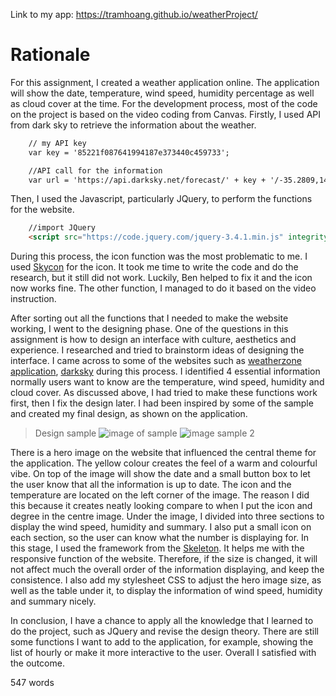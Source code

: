 Link to my app: https://tramhoang.github.io/weatherProject/
# Rationale

For this assignment, I created a weather application online. The application will show the date, temperature, wind speed, humidity percentage as well as cloud cover at the time. For the development process, most of the code on the project is based on the video coding from Canvas. Firstly, I used API from dark sky to retrieve the information about the weather. 
```html
    // my API key
    var key = '85221f087641994187e373440c459733';

    //API call for the information
    var url = 'https://api.darksky.net/forecast/' + key + '/-35.2809,149.1300?units=auto&callback=?';
```
Then, I used the Javascript, particularly JQuery, to perform the functions for the website. 
```html
    //import JQuery
    <script src="https://code.jquery.com/jquery-3.4.1.min.js" integrity="sha256-CSXorXvZcTkaix6Yvo6HppcZGetbYMGWSFlBw8HfCJo=" crossorigin="anonymous"></script>
```
During this process, the icon function was the most problematic to me. I used [Skycon](https://darkskyapp.github.io/skycons/) for the icon. It took me time to write the code and do the research, but it still did not work. Luckily, Ben helped to fix it and the icon now works fine. The other function, I managed to do it based on the video instruction.

After sorting out all the functions that I needed to make the website working, I went to the designing phase. One of the questions in this assignment is how to design an interface with culture, aesthetics and experience. I researched and tried to brainstorm ideas of designing the interface. I came across to some of the websites such as [weatherzone application](http://apps.weatherzone.com.au/), [darksky](https://darksky.net/forecast/40.7127,-74.0059/us12/en)
during this process. I identified 4 essential information normally users want to know are the temperature, wind speed, humidity and cloud cover. As discussed above, I had tried to make these functions work first, then I fix the design later. I had been inspired by some of the sample and created my final design, as shown on the application.
>Design sample
![image of sample](https://miro.medium.com/max/1400/1*mCqi1iwRMne6lkR-y5BAXw.gif)
![image sample 2](https://d540vms5r2s2d.cloudfront.net/mad/uploads/mad_blog_5d50e696edd2c1565582998.png)

There is a hero image on the website that influenced the central theme for the application. The yellow colour creates the feel of a warm and colourful vibe. On top of the image will show the date and a small button box to let the user know that all the information is up to date. The icon and the temperature are located on the left corner of the image. The reason I did this because it creates neatly looking compare to when I put the icon and degree in the centre image. Under the image, I divided into three sections to display the wind speed, humidity and summary. I also put a small icon on each section, so the user can know what the number is displaying for. In this stage, I used the framework from the [Skeleton](http://getskeleton.com/). It helps me with the responsive function of the website. Therefore, if the size is changed,  it will not affect much the overall order of the information displaying, and keep the consistence.
I also add my stylesheet CSS to adjust the hero image size, as well as the table under it, to display the information of wind speed, humidity and summary nicely.

In conclusion, I have a chance to apply all the knowledge that I learned to do the project, such as JQuery and revise the design theory. There are still some functions I want to add to the application, for example, showing the list of hourly or make it more interactive to the user. Overall I satisfied with the outcome.

547 words
